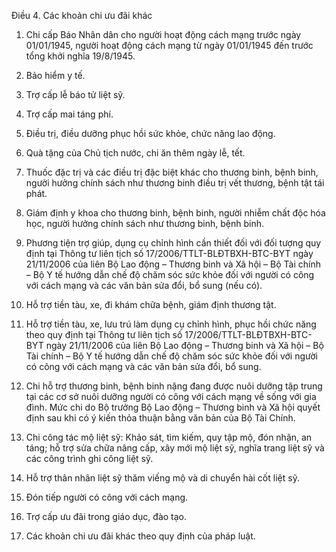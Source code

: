 Điều 4. Các khoản chi ưu đãi khác

1. Chi cấp Báo Nhân dân cho người hoạt động cách mạng trước ngày 01/01/1945, người hoạt động cách mạng từ ngày 01/01/1945 đến trước tổng khởi nghĩa 19/8/1945.

2. Bảo hiểm y tế.

3. Trợ cấp lễ báo tử liệt sỹ.

4. Trợ cấp mai táng phí.

5. Điều trị, điều dưỡng phục hồi sức khỏe, chức năng lao động.

6. Quà tặng của Chủ tịch nước, chi ăn thêm ngày lễ, tết.

7. Thuốc đặc trị và các điều trị đặc biệt khác cho thương binh, bệnh binh, người hưởng chính sách như thương binh điều trị vết thương, bệnh tật tái phát.

8. Giám định y khoa cho thương binh, bệnh binh, người nhiễm chất độc hóa học, người hưởng chính sách như thương binh, bệnh binh.

9. Phương tiện trợ giúp, dụng cụ chỉnh hình cần thiết đối với đối tượng quy định tại Thông tư liên tịch số 17/2006/TTLT-BLĐTBXH-BTC-BYT ngày 21/11/2006 của liên Bộ Lao động – Thương binh và Xã hội – Bộ Tài chính – Bộ Y tế hướng dẫn chế độ chăm sóc sức khỏe đối với người có công với cách mạng và các văn bản sửa đổi, bổ sung (nếu có).

10. Hỗ trợ tiền tàu, xe, đi khám chữa bệnh, giám định thương tật.

11. Hỗ trợ tiền tàu, xe, lưu trú làm dụng cụ chỉnh hình, phục hồi chức năng theo quy định tại Thông tư liên tịch số 17/2006/TTLT-BLĐTBXH-BTC-BYT ngày 21/11/2006 của liên Bộ Lao động – Thương binh và Xã hội – Bộ Tài chính – Bộ Y tế hướng dẫn chế độ chăm sóc sức khỏe đối với người có công với cách mạng và các văn bản sửa đổi, bổ sung.

12. Chi hỗ trợ thương binh, bệnh binh nặng đang được nuôi dưỡng tập trung tại các cơ sở nuôi dưỡng người có công với cách mạng về sống với gia đình. Mức chi do Bộ trưởng Bộ Lao động – Thương binh và Xã hội quyết định sau khi có ý kiến thỏa thuận bằng văn bản của Bộ Tài Chính.

13. Chi công tác mộ liệt sỹ: Khảo sát, tìm kiếm, quy tập mộ, đón nhận, an táng; hỗ trợ sửa chữa nâng cấp, xây mới mộ liệt sỹ, nghĩa trang liệt sỹ và các công trình ghi công liệt sỹ.

14. Hỗ trợ thân nhân liệt sỹ thăm viếng mộ và di chuyển hài cốt liệt sỹ.

15. Đón tiếp người có công với cách mạng.

16. Trợ cấp ưu đãi trong giáo dục, đào tạo.

17. Các khoản chi ưu đãi khác theo quy định của pháp luật.